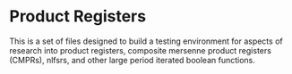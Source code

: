# Product Registers
This is a set of files designed to build a testing environment for aspects of research into product registers, composite mersenne product registers (CMPRs), nlfsrs, and other large period iterated boolean functions. 